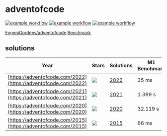 # adventofcode

[![example workflow](https://github.com/EvgeniGordeev/adventofcode/actions/workflows/ci2022.yaml/badge.svg)](https://github.com/EvgeniGordeev/adventofcode/actions)
[![example workflow](https://github.com/EvgeniGordeev/adventofcode/actions/workflows/ci2021.yaml/badge.svg)](https://github.com/EvgeniGordeev/adventofcode/actions)
[![example workflow](https://github.com/EvgeniGordeev/adventofcode/actions/workflows/ci2020.yaml/badge.svg)](https://github.com/EvgeniGordeev/adventofcode/actions)

[EvgeniGordeev/adventofcode](https://github.com/EvgeniGordeev/adventofcode)
[Benchmark](https://github.com/sharkdp/hyperfine)

## solutions

| Year                                                           | Stars                                                 | Solutions       | M1 Benchmark | CI Benchmark                                                                                                                                                                                                         |
|----------------------------------------------------------------|-------------------------------------------------------|-----------------|--------------|----------------------------------------------------------------------------------------------------------------------------------------------------------------------------------------------------------------------|
| [https://adventofcode.com/2022](https://adventofcode.com/2022) | ![](https://img.shields.io/badge/stars%20⭐-2-yellow)  | [2022](2022.md) | 35 ms        | [![badge](https://img.shields.io/endpoint?url=https://gist.githubusercontent.com/EvgeniGordeev/13c6cac3c39702cdcb9cc169b66c3210/raw/runtime-badge-2022.json)](https://github.com/EvgeniGordeev/adventofcode/actions) |
| [https://adventofcode.com/2021](https://adventofcode.com/2021) | ![](https://img.shields.io/badge/stars%20⭐-30-yellow) | [2021](2021.md) | 1.389 s      | [![badge](https://img.shields.io/endpoint?url=https://gist.githubusercontent.com/EvgeniGordeev/13c6cac3c39702cdcb9cc169b66c3210/raw/runtime-badge-2021.json)](https://github.com/EvgeniGordeev/adventofcode/actions) |
| [https://adventofcode.com/2020](https://adventofcode.com/2020) | ![](https://img.shields.io/badge/stars%20⭐-45-yellow) | [2020](2020.md) | 32.119 s     | [![badge](https://img.shields.io/endpoint?url=https://gist.githubusercontent.com/EvgeniGordeev/13c6cac3c39702cdcb9cc169b66c3210/raw/runtime-badge-2020.json)](https://github.com/EvgeniGordeev/adventofcode/actions) |
| [https://adventofcode.com/2015](https://adventofcode.com/2015) | ![](https://img.shields.io/badge/stars%20⭐-4-yellow)  | [2015](2015.md) | 66 ms        | [![badge](https://img.shields.io/endpoint?url=https://gist.githubusercontent.com/EvgeniGordeev/13c6cac3c39702cdcb9cc169b66c3210/raw/runtime-badge-2015.json)](https://github.com/EvgeniGordeev/adventofcode/actions) |



